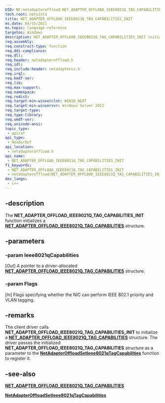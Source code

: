 ```yaml
---
UID: NF:netadapteroffload.NET_ADAPTER_OFFLOAD_IEEE8021Q_TAG_CAPABILITIES_INIT
tech.root: netvista
title: NET_ADAPTER_OFFLOAD_IEEE8021Q_TAG_CAPABILITIES_INIT
ms.date: 04/15/2021
ms.topic: language-reference
targetos: Windows
description: NET_ADAPTER_OFFLOAD_IEEE8021Q_TAG_CAPABILITIES_INIT initializes a NET_ADAPTER_OFFLOAD_IEEE8021Q_TAG_CAPABILITIES structure.
req.assembly: 
req.construct-type: function
req.ddi-compliance: 
req.dll: 
req.header: netadapteroffload.h
req.idl: 
req.include-header: netadaptercx.h
req.irql: 
req.kmdf-ver: 
req.lib: 
req.max-support: 
req.namespace: 
req.redist: 
req.target-min-winverclnt: WIN10_NEXT
req.target-min-winversvr: Windows Server 2022
req.target-type: 
req.type-library: 
req.umdf-ver: 
req.unicode-ansi: 
topic_type:
 - apiref
api_type:
 - HeaderDef
api_location:
 - netadapteroffload.h
api_name:
 - NET_ADAPTER_OFFLOAD_IEEE8021Q_TAG_CAPABILITIES_INIT
f1_keywords:
 - NET_ADAPTER_OFFLOAD_IEEE8021Q_TAG_CAPABILITIES_INIT
 - netadapteroffload/NET_ADAPTER_OFFLOAD_IEEE8021Q_TAG_CAPABILITIES_INIT
dev_langs:
 - c++
---
```


## -description

The **NET_ADAPTER_OFFLOAD_IEEE8021Q_TAG_CAPABILITIES_INIT** function initializes a [**NET_ADAPTER_OFFLOAD_IEEE8021Q_TAG_CAPABILITIES**](ns-netadapteroffload-net_adapter_offload_ieee8021q_tag_capabilities.md) structure.

## -parameters

### -param Ieee8021qCapabilities

[_Out_] A pointer to a driver-allocated [**NET_ADAPTER_OFFLOAD_IEEE8021Q_TAG_CAPABILITIES**](ns-netadapteroffload-net_adapter_offload_ieee8021q_tag_capabilities.md) structure.

### -param Flags

[_In_] Flags specifying whether the NIC can perform IEEE 802.1 priority and VLAN tagging.

## -remarks

The client driver calls **NET_ADAPTER_OFFLOAD_IEEE8021Q_TAG_CAPABILITIES_INIT** to initialize a [**NET_ADAPTER_OFFLOAD_IEEE8021Q_TAG_CAPABILITIES**](ns-netadapteroffload-net_adapter_offload_ieee8021q_tag_capabilities.md) structure. The driver passes the initialized **NET_ADAPTER_OFFLOAD_IEEE8021Q_TAG_CAPABILITIES** structure as a parameter to the [**NetAdapterOffloadSetIeee8021qTagCapabilities**](nf-netadapteroffload-netadapteroffloadsetieee8021qtagcapabilities.md) function to register it.

## -see-also

[**NET_ADAPTER_OFFLOAD_IEEE8021Q_TAG_CAPABILITIES**](ns-netadapteroffload-net_adapter_offload_ieee8021q_tag_capabilities.md)

[**NetAdapterOffloadSetIeee8021qTagCapabilities**](nf-netadapteroffload-netadapteroffloadsetieee8021qtagcapabilities.md)

